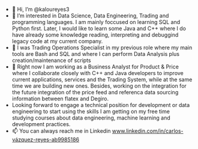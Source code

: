 - 👋 Hi, I’m @kaloureyes3
- 👀 I’m interested in Data Science, Data Engineering, Trading and programming languages. I am mainly foccused on learning SQL and Python first. Later, I would like to learn some Java and C++ where I do have already some knowledge reading, interpreting and debuggind legacy code at my current company.
- 🌱 I was Trading Operations Specialist in my previous role where my main tools are Bash and SQL and where I can perform Data Analysis plus creation/maintenance of scripts
- 💞️ Right now I am working as a Business Analyst for Product & Price where I collaborate closely with C++ and Java developers to improve current applications, services and the Trading System, while at the same time we are building new ones. Besides, working on the integration for the future integration of the price feed and referenca data sourcing information between flatex and Degiro.
- Looking forward to engage a technical position for development or data engineering to start using the skills I am getting on my free time studying courses about data engineering, machine learning and development practices.
- 📫 You can always reach me in Linkedin [www.linkedin.com/in/carlos-vázquez-reyes-ab9985186 ](https://www.linkedin.com/in/vazquezreyescarlos/)

<!---
kaloureyes3/kaloureyes3 is a ✨ special ✨ repository because its `README.md` (this file) appears on your GitHub profile.
You can click the Preview link to take a look at your changes.
--->
